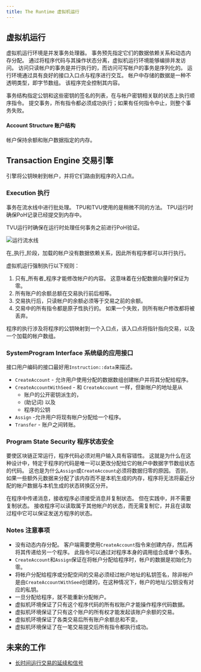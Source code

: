 ```yaml
---
title: The Runtime 虚拟机运行
---
```


## 虚拟机运行

虚拟机运行环境是并发事务处理器。 事务预先指定它们的数据依赖关系和动态内存分配。 通过将程序代码与其操作状态分离，虚拟机运行环境能够编排并发访问。 访问只读帐户的事务是并行执行的，而访问可写帐户的事务是序列化的。 运行环境通过具有良好的接口入口点与程序进行交互。 帐户中存储的数据是一种不透明类型，即字节数组。 该程序完全控制其内容。

事务结构指定公钥和这些密钥的签名的列表，在与帐户密钥相关联的状态上执行顺序指令。 提交事务，所有指令都必须成功执行；如果有任何指令中止，则整个事务失败。

#### Account Structure 账户结构

帐户保持余额和账户数据指定的内存。

## Transaction Engine 交易引擎

引擎将公钥映射到帐户，并将它们路由到程序的入口点。

### Execution 执行

事务在流水线中进行批处理。 TPU和TVU使用的是稍微不同的方法。 TPU运行时确保PoH记录已经提交到内存中。

TVU运行时确保在运行时处理任何事务之前进行PoH验证。

![运行流水线](/img/runtime.svg)

在_执行_阶段，加载的帐户没有数据依赖关系，因此所有程序都可以并行执行。

虚拟机运行强制执行以下规则：

1. 只有_所有者_程序才能修改帐户的内容。 这意味着在分配数据向量时保证为零。
2. 所有账户的余额总额在交易执行前后相等。
3. 交易执行后，只读帐户的余额必须等于交易之前的余额。
4. 交易中的所有指令都是原子性执行的。 如果一个失败，则所有帐户修改都将被丢弃。

程序的执行涉及将程序的公钥映射到一个入口点，该入口点将指针指向交易，以及一个加载的帐户数组。

### SystemProgram Interface 系统级的应用接口

接口用户编码的接口最好用`Instruction::data`来描述。

- `CreateAccount` - 允许用户使用分配的数据数组创建帐户并将其分配给程序。
- `CreateAccountWithSeed` - 和 `CreateAccount` 一样，但新帐户的地址是从
  - 账户的公开密钥派生的，
  - (助记词) 以及
  - 程序的公钥
- `Assign` -允许用户将现有帐户分配给一个程序。
- `Transfer` - 账户之间转账。

### Program State Security 程序状态安全

要使区块链正常运行，程序代码必须对用户输入具有容错性。 这就是为什么在这种设计中，特定于程序的代码是唯一可以更改分配给它的帐户中数据字节数组状态的代码。 这也是为什么`Assign`或`CreateAccount`必须将数据归零的原因。 否则，如果一些额外元数据来分配了该内存而不是本机生成的内存，程序将无法将最近分配的帐户数据与本机生成的状态转换区分开。

在程序中传递消息，接收程序必须接受消息并复制状态。 但在实践中，并不需要复制状态。 接收程序可以读取属于其他帐户的状态，而无需复制它，并且在读取过程中它可以保证发送方程序的状态。

### Notes 注意事项

- 没有动态内存分配。 客户端需要使用`CreateAccount`指令来创建内存，然后再将其传递给另一个程序。 此指令可以通过对程序本身的调用组合成单个事务。
- `CreateAccount`和`Assign`保证在将帐户分配给程序时，帐户的数据是初始化为零。
- 将帐户分配给程序或分配空间的交易必须经过帐户地址的私钥签名，除非帐户是由`CreateAccountWithSeed`创建的，在这种情况下，帐户的地址/公钥没有对应的私钥。
- 一旦分配给程序，就不能重新分配帐户。
- 虚拟机环境保证了只有这个程序代码的所有权账户才能操作程序代码数据。
- 虚拟机环境保证了只有这个账户的所有权才能发起该账户余额的交易。
- 虚拟机环境保证了各类交易后所有账户余额总和不变。
- 虚拟机环境保证了在一笔交易提交后所有指令都执行成功。

## 未来的工作

- [长时间运行交易的延续和信号](https://github.com/panoptisdev/panoptis/issues/1485)
